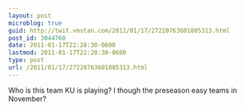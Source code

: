 ```yaml
---
layout: post
microblog: true
guid: http://twit.vmstan.com/2011/01/17/27220763601805313.html
post_id: 3044760
date: 2011-01-17T22:28:30-0600
lastmod: 2011-01-17T22:28:30-0600
type: post
url: /2011/01/17/27220763601805313.html
---
```

Who is this team KU is playing? I though the preseason easy teams in November?
